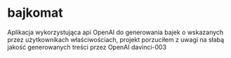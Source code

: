 # bajkomat

Aplikacja wykorzystująca api OpenAI do generowania bajek o wskazanych przez użytkownikach właściwościach, projekt porzuciłem z uwagi na słabą jakość generowanych treści przez OpenAI davinci-003
